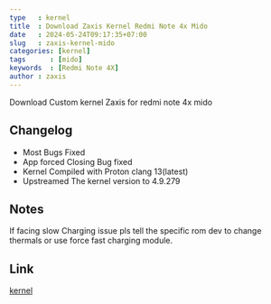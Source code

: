 ```yaml
---
type   : kernel
title  : Download Zaxis Kernel Redmi Note 4x Mido
date   : 2024-05-24T09:17:35+07:00
slug   : zaxis-kernel-mido
categories: [kernel]
tags      : [mido]
keywords  : [Redmi Note 4X]
author : zaxis
---
```


Download Custom kernel Zaxis for redmi note 4x mido

## Changelog
- Most Bugs Fixed
- App forced Closing Bug fixed
- Kernel Compiled with Proton clang 13(latest)
- Upstreamed The kernel version to 4.9.279 

## Notes
If facing slow Charging issue pls tell the specific rom dev to change thermals or use force fast charging module. 

## Link
[kernel](https://t.me/rn4downloads/5059)

